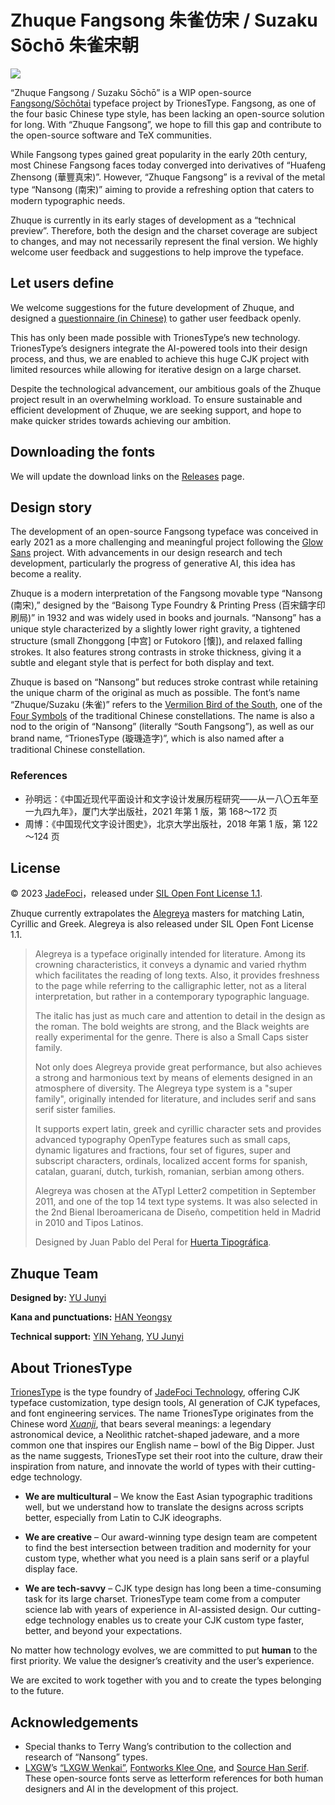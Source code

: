 # Zhuque Fangsong 朱雀仿宋 / Suzaku Sōchō 朱雀宋朝

![](preview.png)

“Zhuque Fangsong / Suzaku Sōchō” is a WIP open-source [Fangsong/Sōchōtai](https://en.wikipedia.org/wiki/Imitation_Song) typeface project by TrionesType. Fangsong, as one of the four basic Chinese type style, has been lacking an open-source solution for long. With “Zhuque Fangsong”, we hope to fill this gap and contribute to the open-source software and TeX communities.

While Fangsong types gained great popularity in the early 20th century, most Chinese Fangsong faces today converged into derivatives of “Huafeng Zhensong (華豐真宋)”. However, “Zhuque Fangsong” is a revival of the metal type “Nansong (南宋)” aiming to provide a refreshing option that caters to modern typographic needs.

Zhuque is currently in its early stages of development as a “technical preview”. Therefore, both the design and the charset coverage are subject to changes, and may not necessarily represent the final version. We highly welcome user feedback and suggestions to help improve the typeface.

## Let users define

We welcome suggestions for the future development of Zhuque, and designed a [questionnaire (in Chinese)](https://www.wjx.cn/vm/QQgadJY.aspx) to gather user feedback openly.

This has only been made possible with TrionesType’s new technology. TrionesType’s designers integrate the AI-powered tools into their design process, and thus, we are enabled to achieve this huge CJK project with limited resources while allowing for iterative design on a large charset.

Despite the technological advancement, our ambitious goals of the Zhuque project result in an overwhelming workload. To ensure sustainable and efficient development of Zhuque, we are seeking support, and hope to make quicker strides towards achieving our ambition.

## Downloading the fonts

We will update the download links on the [Releases](https://github.com/TrionesType/zhuque/releases) page.

## Design story

The development of an open-source Fangsong typeface was conceived in early 2021 as a more challenging and meaningful project following the [Glow Sans](https://github.com/welai/glow-sans) project. With advancements in our design research and tech development, particularly the progress of generative AI, this idea has become a reality.

Zhuque is a modern interpretation of the Fangsong movable type “Nansong (南宋),” designed by the “Baisong Type Foundry & Printing Press (百宋鑄字印刷局)” in 1932 and was widely used in books and journals. “Nansong” has a unique style characterized by a slightly lower right gravity, a tightened structure (small Zhonggong \[中宫\] or Futokoro \[懐\]), and relaxed falling strokes. It also features strong contrasts in stroke thickness, giving it a subtle and elegant style that is perfect for both display and text.

Zhuque is based on “Nansong” but reduces stroke contrast while retaining the unique charm of the original as much as possible. The font’s name “Zhuque/Suzaku (朱雀)” refers to the [Vermilion Bird of the South](https://en.wikipedia.org/wiki/Vermilion_Bird), one of the [Four Symbols](https://en.wikipedia.org/wiki/Four_Symbols) of the traditional Chinese constellations. The name is also a nod to the origin of “Nansong” (literally “South Fangsong”), as well as our brand name, “TrionesType (璇璣造字)”, which is also named after a traditional Chinese constellation.

### References

- 孙明远：《中国近现代平面设计和文字设计发展历程研究——从一八〇五年至一九四九年》，厦门大学出版社，2021 年第 1 版，第 168～172 页
- 周博：《中国现代文字设计图史》，北京大学出版社，2018 年第 1 版，第 122～124 页

## License

© 2023 [JadeFoci](https://jadefoci.com/)，released under [SIL Open Font License 1.1](http://scripts.sil.org/OFL).

Zhuque currently extrapolates the [Alegreya](https://github.com/huertatipografica/Alegreya) masters for matching Latin, Cyrillic and Greek. Alegreya is also released under SIL Open Font License 1.1.

> Alegreya is a typeface originally intended for literature. Among its crowning characteristics, it conveys a dynamic and varied rhythm which facilitates the reading of long texts. Also, it provides freshness to the page while referring to the calligraphic letter, not as a literal interpretation, but rather in a contemporary typographic language.
>
> The italic has just as much care and attention to detail in the design as the roman. The bold weights are strong, and the Black weights are really experimental for the genre. There is also a Small Caps sister family.
>
> Not only does Alegreya provide great performance, but also achieves a strong and harmonious text by means of elements designed in an atmosphere of diversity.
> The Alegreya type system is a "super family", originally intended for literature, and includes serif and sans serif sister families.
>
> It supports expert latin, greek and cyrillic character sets and provides advanced typography OpenType features such as small caps, dynamic ligatures and fractions, four set of figures, super and subscript characters, ordinals, localized accent forms for spanish, catalan, guaraní, dutch, turkish, romanian, serbian among others.
>
> Alegreya was chosen at the ATypI Letter2 competition in September 2011, and one of the top 14 text type systems. It was also selected in the 2nd Bienal Iberoamericana de Diseño, competition held in Madrid in 2010 and Tipos Latinos.
>
> Designed by Juan Pablo del Peral for [Huerta Tipográfica](http://www.huertatipografica.com/).

## Zhuque Team

**Designed by:** [YU Junyi](https://github.com/Lottin0113)

**Kana and punctuations:** [HAN Yeongsy](https://github.com/yeongsy)

**Technical support:** [YIN Yehang](https://github.com/celestialphineas), [YU Junyi](https://github.com/Lottin0113)

## About TrionesType

[TrionesType](http://trionestype.com/) is the type foundry of [JadeFoci Technology](https://jadefoci.com/), offering CJK typeface customization, type design tools, AI generation of CJK typefaces, and font engineering services. The name TrionesType originates from the Chinese word [*Xuanji*](https://en.wiktionary.org/wiki/%E7%92%87%E7%92%A3), that bears several meanings: a legendary astronomical device, a Neolithic ratchet-shaped jadeware, and a more common one that inspires our English name – bowl of the Big Dipper. Just as the name suggests, TrionesType set their root into the culture, draw their inspiration from nature, and innovate the world of types with their cutting-edge technology.

- **We are multicultural** – We know the East Asian typographic traditions well, but we understand how to translate the designs across scripts better, especially from Latin to CJK ideographs.

- **We are creative** – Our award-winning type design team are competent to find the best intersection between tradition and modernity for your custom type, whether what you need is a plain sans serif or a playful display face.

- **We are tech-savvy** – CJK type design has long been a time-consuming task for its large charset. TrionesType team come from a computer science lab with years of experience in AI-assisted design. Our cutting-edge technology enables us to create your CJK custom type faster, better, and beyond your expectations.

No matter how technology evolves, we are committed to put **human** to the first priority. We value the designer’s creativity and the user’s experience.

We are excited to work together with you and to create the types belonging to the future.

## Acknowledgements

- Special thanks to Terry Wang’s contribution to the collection and research of “Nansong” types.
- [LXGW](https://github.com/lxgw)’s [“LXGW Wenkai”](https://github.com/lxgw/LxgwWenKai), [Fontworks Klee One](https://github.com/fontworks-fonts/Klee), and [Source Han Serif](https://github.com/adobe-fonts/source-han-serif). These open-source fonts serve as letterform references for both human designers and AI in the development of this project.